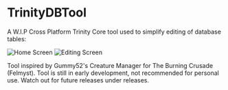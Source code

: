 # TrinityDBTool
A W.I.P Cross Platform Trinity Core tool used to simplify editing of database tables:

![Home Screen](https://i.imgur.com/S4pNarl.jpg)
![Editing Screen](https://i.imgur.com/EXFoCOi.jpg)

Tool inspired by Gummy52's Creature Manager for The Burning Crusade (Felmyst).
Tool is still in early development, not recommended for personal use.
Watch out for future releases under releases.
